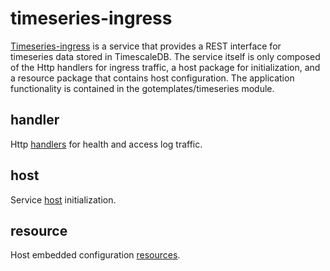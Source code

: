 # timeseries-ingress

[Timeseries-ingress][timeseriespkg] is a service that provides a REST interface for timeseries data stored in TimescaleDB. The service itself is only composed of
the Http handlers for ingress traffic, a host package for initialization, and a resource package that contains host configuration. The application
functionality is contained in the gotemplates/timeseries module.



## handler

Http [handlers][handlerpkg] for health and access log traffic.

## host

Service [host][hostpkg] initialization.


## resource

Host embedded configuration [resources][resourcepkg].

[timeseriespkg]: <https://pkg.go.dev/github.com/gotemplates/timeseries-ingress/pkg>
[handlerpkg]: <https://pkg.go.dev/github.com/gotemplates/timeseries-ingress/pkg/handler>
[hostpkg]: <https://pkg.go.dev/github.com/gotemplates/timeseries-ingress/pkg/host>
[resourcepkg]: <https://pkg.go.dev/github.com/gotemplates/timeseries-ingress/pkg/resource>
